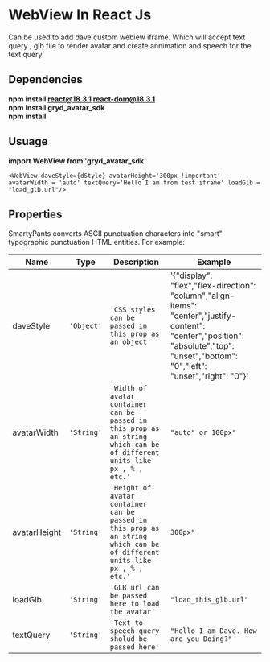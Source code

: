 # WebView In React Js
Can be used to add dave custom webiew iframe. Which will accept text query , glb file to render avatar and create annimation and speech for the text query.


## Dependencies
**npm install react@18.3.1 react-dom@18.3.1**<br>
**npm install gryd_avatar_sdk**<br>
**npm install**<br>

## Usuage
**import WebView from 'gryd_avatar_sdk'**


```<WebView daveStyle={dStyle} avatarHeight='300px !important' avatarWidth = 'auto' textQuery='Hello I am from test iframe' loadGlb = "load_glb.url"/>```


## Properties

SmartyPants converts ASCII punctuation characters into "smart" typographic punctuation HTML entities. For example:

|  Name              |Type                          |  Description              |Example                         |
|----------------|----------------|-------------------------------|-----------------------------|
|daveStyle|`'Object'`            |`'CSS styles can be passed in this prop as an object'`            |'{"display":  "flex","flex-direction":  "column","align-items":  "center","justify-content":  "center","position":  "absolute","top":  "unset","bottom":  "0","left":  "unset","right":  "0"}'            |
|avatarWidth|`'String'`            | `'Width of avatar container can be passed in this prop as an string which can be of different units like px , % , etc.'`         |`"auto" or 100px"`
|avatarHeight|`'String'`            | `'Height of avatar container can be passed in this prop as an string which can be of different units like px , % , etc.'`         |`300px"`       
|loadGlb|`'String'`            | `'GLB url can be passed here to load the avatar'`         |`"load_this_glb.url"` 
|textQuery|`'String'`            | `'Text to speech query sholud be passed here'`         |`"Hello I am Dave. How are you Doing?"` |




